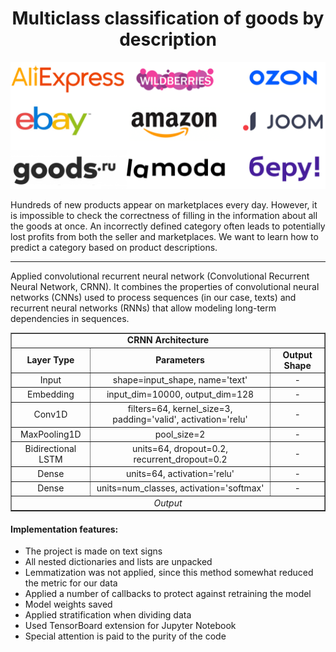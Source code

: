 <div align="center">
    <h1>Multiclass classification of goods by description</h1>
</div>

<div align="center">
  <img src="./images/Marketplaces.png" alt="Marketplaces">
</div>

Hundreds of new products appear on marketplaces every day. However, it is impossible to check the correctness of filling in the information about all the goods at once. An incorrectly defined category often leads to potentially lost profits from both the seller and marketplaces. We want to learn how to predict a category based on product descriptions.

____

Applied convolutional recurrent neural network (Convolutional Recurrent Neural Network, CRNN). It combines the properties of convolutional neural networks (CNNs) used to process sequences (in our case, texts) and recurrent neural networks (RNNs) that allow modeling long-term dependencies in sequences.

<table align="center" border="1" cellpadding="5">
  <tr>
    <td colspan="3" align="center"><b>CRNN Architecture</b></td>
  </tr>
  <tr>
    <td align="center"><b>Layer Type</b></td>
    <td align="center"><b>Parameters</b></td>
    <td align="center"><b>Output Shape</b></td>
  </tr>
  <tr>
    <td align="center">Input</td>
    <td align="center">shape=input_shape, name='text'</td>
    <td align="center">-</td>
  </tr>
  <tr>
    <td align="center">Embedding</td>
    <td align="center">input_dim=10000, output_dim=128</td>
    <td align="center">-</td>
  </tr>
  <tr>
    <td align="center">Conv1D</td>
    <td align="center">filters=64, kernel_size=3, padding='valid', activation='relu'</td>
    <td align="center">-</td>
  </tr>
  <tr>
    <td align="center">MaxPooling1D</td>
    <td align="center">pool_size=2</td>
    <td align="center">-</td>
  </tr>
  <tr>
    <td align="center">Bidirectional LSTM</td>
    <td align="center">units=64, dropout=0.2, recurrent_dropout=0.2</td>
    <td align="center">-</td>
  </tr>
  <tr>
    <td align="center">Dense</td>
    <td align="center">units=64, activation='relu'</td>
    <td align="center">-</td>
  </tr>
  <tr>
    <td align="center">Dense</td>
    <td align="center">units=num_classes, activation='softmax'</td>
    <td align="center">-</td>
  </tr>
  <tr>
    <td colspan="3" align="center"><i>Output</i></td>
  </tr>
</table>

#### Implementation features:
* The project is made on text signs
* All nested dictionaries and lists are unpacked
* Lemmatization was not applied, since this method somewhat reduced the metric for our data
* Applied a number of callbacks to protect against retraining the model
* Model weights saved
* Applied stratification when dividing data
* Used TensorBoard extension for Jupyter Notebook
* Special attention is paid to the purity of the code
